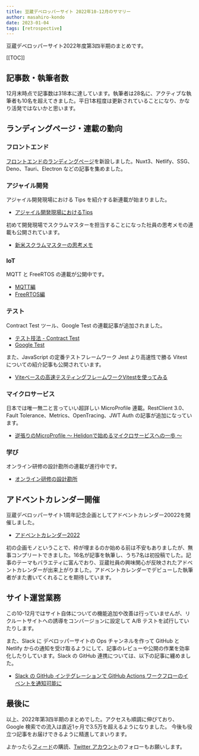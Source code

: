 ```yaml
---
title: 豆蔵デベロッパーサイト 2022年10-12月のサマリー
author: masahiro-kondo
date: 2023-01-04
tags: [retrospective]
---
```

豆蔵デベロッパーサイト2022年度第3四半期のまとめです。

[[TOC]]

## 記事数・執筆者数
12月末時点で記事数は318本に達しています。執筆者は28名に、アクティブな執筆者も10名を超えてきました。平日1本程度は更新されていることになり、かなり活発ではないかと思います。

## ランディングページ・連載の動向

### フロントエンド
[フロントエンドのランディングページ](/frontend/)を新設しました。Nuxt3、Netlify、SSG、Deno、Tauri、Electron などの記事を集めました。

### アジャイル開発
アジャイル開発現場における Tips を紹介する新連載が始まりました。

- [アジャイル開発現場におけるTips](/agile/#アジャイル開発現場におけるtips)

初めて開発現場でスクラムマスターを担当することになった社員の思考メモの連載も公開されています。

- [新米スクラムマスターの思考メモ](/agile/#新米スクラムマスターの思考メモ)

### IoT
MQTT と FreeRTOS の連載が公開中です。

- [MQTT編](/iot/#mqtt編)
- [FreeRTOS編](/iot/#freertos編)

### テスト
Contract Test ツール、Google Test の連載記事が追加されました。

- [テスト技法 - Contract Test](/testing/#テスト技法---contract-test)
- [Google Test](/testing/#google-test)

また、JavaScript の定番テストフレームワーク Jest より高速性で勝る Vitest についての紹介記事も公開されています。

- [Viteベースの高速テスティングフレームワークVitestを使ってみる](/blogs/2022/12/28/vitest-intro/)

### マイクロサービス
日本では唯一無二と言っていい超詳しい MicroProfile 連載。RestClient 3.0、Fault Tolerance、Metrics、OpenTracing、JWT Auth の記事が追加になっています。

- [逆張りのMicroProfile ～ Helidonで始めるマイクロサービスへの一歩 ～](/msa/#逆張りのmicroprofile-～-helidonで始めるマイクロサービスへの一歩-～)

### 学び
オンライン研修の設計勘所の連載が進行中です。

- [オンライン研修の設計勘所](/learning/#オンライン研修の設計勘所)

## アドベントカレンダー開催
豆蔵デベロッパーサイト1周年記念企画としてアドベントカレンダー20022を開催しました。

- [アドベントカレンダー2022](/events/advent-calendar/2022/)

初の企画モノということで、枠が埋まるのか始める前は不安もありましたが、無事コンプリートできました。16名が記事を執筆し、うち7名は初投稿でした。記事のテーマもバラエティに富んでおり、豆蔵社員の興味関心が反映されたアドベントカレンダーが出来上がりました。アドベントカレンダーでデビューした執筆者がまた書いてくれることを期待しています。

## サイト運営業務
この10-12月ではサイト自体についての機能追加や改善は行っていませんが、リクルートサイトへの誘導をコンバージョンに設定して A/B テストを試行していたりします。

また、Slack に デベロッパーサイトの Ops チャンネルを作って GitHub と Netlify からの通知を受け取るようにして、記事のレビューや公開の作業を効率化したりしています。Slack の GitHub 連携については、以下の記事に纏めました。

- [Slack の GitHub インテグレーションで GitHub Actions ワークフローのイベントを通知可能に](/blogs/2022/12/12/notify-github-actions-workflow-to-slack/)

## 最後に
以上、2022年第3四半期のまとめでした。アクセスも順調に伸びており、Google 検索での流入は直近1ヶ月で3.5万を超えるようになりました。
今後も役立つ記事をお届けできるように精進してまいります。

よかったら[フィード](/feed)の購読、[Twitter アカウント](https://twitter.com/MamezouDev)のフォローもお願いします。

